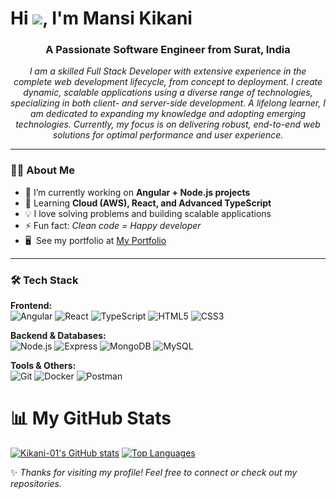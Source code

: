 # Hi ![](https://user-images.githubusercontent.com/18350557/176309783-0785949b-9127-417c-8b55-ab5a4333674e.gif), I'm Mansi Kikani

<h3 align="center">A Passionate Software Engineer from Surat, India</h3>

<p align="center">
  <i>
    I am a skilled Full Stack Developer with extensive experience in the complete web development lifecycle, from concept to deployment. I create dynamic, scalable applications using a diverse range of technologies, specializing in both client- and server-side development. A lifelong learner, I am dedicated to expanding my knowledge and adopting emerging technologies. Currently, my focus is on delivering robust, end-to-end web solutions for optimal performance and user experience.
  </i>
</p>


---

### 👩‍💻 About Me
- 🔭 I’m currently working on **Angular + Node.js projects**
- 🌱 Learning **Cloud (AWS), React, and Advanced TypeScript**
- 💡 I love solving problems and building scalable applications
- ⚡ Fun fact: *Clean code = Happy developer*
- 🖥️  See my portfolio at [My Portfolio](https://mansikikani.netlify.app/)
---

### 🛠️ Tech Stack
**Frontend:**  
![Angular](https://img.shields.io/badge/Angular-red?logo=angular&logoColor=white)
![React](https://img.shields.io/badge/React-blue?logo=react&logoColor=white)
![TypeScript](https://img.shields.io/badge/TypeScript-blue?logo=typescript&logoColor=white)
![HTML5](https://img.shields.io/badge/HTML5-orange?logo=html5&logoColor=white)
![CSS3](https://img.shields.io/badge/CSS3-blue?logo=css3&logoColor=white)

**Backend & Databases:**  
![Node.js](https://img.shields.io/badge/Node.js-green?logo=node.js&logoColor=white)
![Express](https://img.shields.io/badge/Express-black?logo=express&logoColor=white)
![MongoDB](https://img.shields.io/badge/MongoDB-darkgreen?logo=mongodb&logoColor=white)
![MySQL](https://img.shields.io/badge/MySQL-blue?logo=mysql&logoColor=white)

**Tools & Others:**  
![Git](https://img.shields.io/badge/Git-black?logo=git&logoColor=orange)
![Docker](https://img.shields.io/badge/Docker-blue?logo=docker&logoColor=white)
![Postman](https://img.shields.io/badge/Postman-orange?logo=postman&logoColor=white)


# 📊 My GitHub Stats

<p align="center">
  <a href="https://github.com/Kikani-01">

  <a href="http://www.github.com/Kikani-01"><img src="https://github-readme-stats.vercel.app/api?username=Kikani-      01&theme=algolia&include_all_commits=true&count_private=true&title_color=0891b2&text_color=ffffff&icon_color=0891b2&bg_color=1c1917&hide_border=true&show_icons=true" alt="Kikani-01's GitHub stats" /></a>
  <a href="https://github.com/Kikani-01" align="left"><img src="https://github-readme-stats.vercel.app/api/top-langs/?username=Kikani-01&langs_count=10&title_color=0891b2&text_color=ffffff&icon_color=0891b2&bg_color=1c1917&hide_border=true&locale=en&custom_title=Top%20%Languages" alt="Top Languages" /></a>

  </a>
</p>

✨ *Thanks for visiting my profile! Feel free to connect or check out my repositories.*
